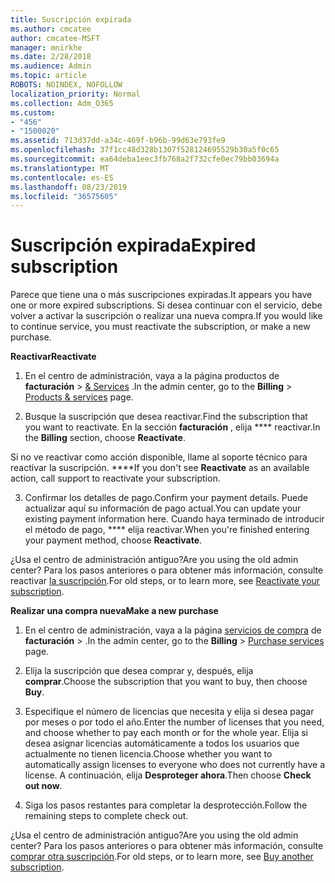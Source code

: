 ```yaml
---
title: Suscripción expirada
ms.author: cmcatee
author: cmcatee-MSFT
manager: mnirkhe
ms.date: 2/28/2018
ms.audience: Admin
ms.topic: article
ROBOTS: NOINDEX, NOFOLLOW
localization_priority: Normal
ms.collection: Adm_O365
ms.custom:
- "456"
- "1500020"
ms.assetid: 713d37dd-a34c-469f-b96b-99d63e793fe9
ms.openlocfilehash: 37f1cc48d328b1307f528124695529b30a5f0c65
ms.sourcegitcommit: ea64deba1eec3fb768a2f732cfe0ec79bb03694a
ms.translationtype: MT
ms.contentlocale: es-ES
ms.lasthandoff: 08/23/2019
ms.locfileid: "36575605"
---
```

# <a name="expired-subscription"></a><span data-ttu-id="5c567-102">Suscripción expirada</span><span class="sxs-lookup"><span data-stu-id="5c567-102">Expired subscription</span></span>

<span data-ttu-id="5c567-103">Parece que tiene una o más suscripciones expiradas.</span><span class="sxs-lookup"><span data-stu-id="5c567-103">It appears you have one or more expired subscriptions.</span></span> <span data-ttu-id="5c567-104">Si desea continuar con el servicio, debe volver a activar la suscripción o realizar una nueva compra.</span><span class="sxs-lookup"><span data-stu-id="5c567-104">If you would like to continue service, you must reactivate the subscription, or make a new purchase.</span></span>
  
<span data-ttu-id="5c567-105">**Reactivar**</span><span class="sxs-lookup"><span data-stu-id="5c567-105">**Reactivate**</span></span>
  
1. <span data-ttu-id="5c567-106">En el centro de administración, vaya a la página productos de **facturación** \> [& Services](https://go.microsoft.com/fwlink/p/?linkid=842054) .</span><span class="sxs-lookup"><span data-stu-id="5c567-106">In the admin center, go to the **Billing** \> [Products & services](https://go.microsoft.com/fwlink/p/?linkid=842054) page.</span></span>

2. <span data-ttu-id="5c567-107">Busque la suscripción que desea reactivar.</span><span class="sxs-lookup"><span data-stu-id="5c567-107">Find the subscription that you want to reactivate.</span></span> <span data-ttu-id="5c567-108">En la sección **facturación** , elija \*\*\*\* reactivar.</span><span class="sxs-lookup"><span data-stu-id="5c567-108">In the **Billing** section, choose **Reactivate**.</span></span>

<span data-ttu-id="5c567-109">Si no ve reactivar como acción disponible, llame al soporte técnico para reactivar la suscripción. \*\*\*\*</span><span class="sxs-lookup"><span data-stu-id="5c567-109">If you don't see **Reactivate** as an available action, call support to reactivate your subscription.</span></span>

3. <span data-ttu-id="5c567-110">Confirmar los detalles de pago.</span><span class="sxs-lookup"><span data-stu-id="5c567-110">Confirm your payment details.</span></span> <span data-ttu-id="5c567-111">Puede actualizar aquí su información de pago actual.</span><span class="sxs-lookup"><span data-stu-id="5c567-111">You can update your existing payment information here.</span></span> <span data-ttu-id="5c567-112">Cuando haya terminado de introducir el método de pago, \*\*\*\* elija reactivar.</span><span class="sxs-lookup"><span data-stu-id="5c567-112">When you're finished entering your payment method, choose **Reactivate**.</span></span>

<span data-ttu-id="5c567-113">¿Usa el centro de administración antiguo?</span><span class="sxs-lookup"><span data-stu-id="5c567-113">Are you using the old admin center?</span></span> <span data-ttu-id="5c567-114">Para los pasos anteriores o para obtener más información, consulte reactivar [la suscripción](https://docs.microsoft.com/office365/admin/subscriptions-and-billing/reactivate-your-subscription).</span><span class="sxs-lookup"><span data-stu-id="5c567-114">For old steps, or to learn more, see [Reactivate your subscription](https://docs.microsoft.com/office365/admin/subscriptions-and-billing/reactivate-your-subscription).</span></span>

<span data-ttu-id="5c567-115">**Realizar una compra nueva**</span><span class="sxs-lookup"><span data-stu-id="5c567-115">**Make a new purchase**</span></span>
  
1. <span data-ttu-id="5c567-116">En el centro de administración, vaya a la página [servicios de compra](https://go.microsoft.com/fwlink/p/?linkid=868433) de **facturación** \> .</span><span class="sxs-lookup"><span data-stu-id="5c567-116">In the admin center, go to the **Billing** \> [Purchase services](https://go.microsoft.com/fwlink/p/?linkid=868433) page.</span></span>

2. <span data-ttu-id="5c567-117">Elija la suscripción que desea comprar y, después, elija **comprar**.</span><span class="sxs-lookup"><span data-stu-id="5c567-117">Choose the subscription that you want to buy, then choose **Buy**.</span></span>

3. <span data-ttu-id="5c567-118">Especifique el número de licencias que necesita y elija si desea pagar por meses o por todo el año.</span><span class="sxs-lookup"><span data-stu-id="5c567-118">Enter the number of licenses that you need, and choose whether to pay each month or for the whole year.</span></span> <span data-ttu-id="5c567-119">Elija si desea asignar licencias automáticamente a todos los usuarios que actualmente no tienen licencia.</span><span class="sxs-lookup"><span data-stu-id="5c567-119">Choose whether you want to automatically assign licenses to everyone who does not currently have a license.</span></span> <span data-ttu-id="5c567-120">A continuación, elija **Desproteger ahora**.</span><span class="sxs-lookup"><span data-stu-id="5c567-120">Then choose **Check out now**.</span></span>

4. <span data-ttu-id="5c567-121">Siga los pasos restantes para completar la desprotección.</span><span class="sxs-lookup"><span data-stu-id="5c567-121">Follow the remaining steps to complete check out.</span></span>

<span data-ttu-id="5c567-122">¿Usa el centro de administración antiguo?</span><span class="sxs-lookup"><span data-stu-id="5c567-122">Are you using the old admin center?</span></span> <span data-ttu-id="5c567-123">Para los pasos anteriores o para obtener más información, consulte [comprar otra suscripción](https://docs.microsoft.com/office365/admin/subscriptions-and-billing/buy-another-subscription).</span><span class="sxs-lookup"><span data-stu-id="5c567-123">For old steps, or to learn more, see [Buy another subscription](https://docs.microsoft.com/office365/admin/subscriptions-and-billing/buy-another-subscription).</span></span>
